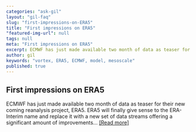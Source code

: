 ```yaml
---
categories: "ask-gil"
layout: "gil-faq"
slug: "first-impressions-on-ERA5"
title: "First impressions on ERA5"
"featured-img-url": null
tags: null
meta: "First impressions on ERA5"
excerpt: ECMWF has just made available two month of data as teaser for their new coming reanalysis project, ERA5.
author: gil
keywords: "vortex, ERA5, ECMWF, model, mesoscale"
published: true
---
```



##   First impressions on ERA5

ECMWF has just made available two month of data as teaser for their new coming reanalysis project, ERA5. ERA5 will finally give sense to the ERA-Interim name and replace it with a new set of data streams offering a significant amount of improvements... <a href=https://medium.com/@gil_lizcano/an-aperitif-with-era5-c5109a08958#.fbnpykn8p>[Read more]</a>
